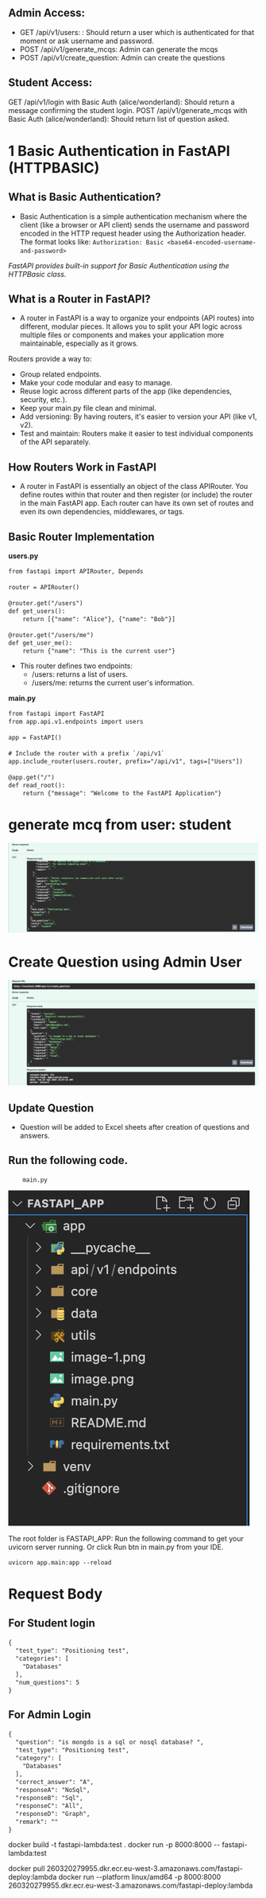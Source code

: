 ## Admin Access:
- GET /api/v1/users: : Should return a user which is authenticated for that moment or ask username and password.
- POST /api/v1/generate_mcqs: Admin can generate the mcqs
- POST /api/v1/create_question: Admin can create the questions

## Student Access:
GET /api/v1/login with Basic Auth (alice/wonderland): Should return a message confirming the student login.
POST /api/v1/generate_mcqs with Basic Auth (alice/wonderland): Should return list of question asked.

# 1 Basic Authentication in FastAPI (HTTPBASIC)
## What is Basic Authentication?
- Basic Authentication is a simple authentication mechanism where the client (like a browser or API client) sends the username and password encoded in the HTTP request header using the Authorization header. The format looks like:
`Authorization: Basic <base64-encoded-username-and-password>`

*FastAPI provides built-in support for Basic Authentication using the HTTPBasic class.*

## What is a Router in FastAPI?
- A router in FastAPI is a way to organize your endpoints (API routes) into different, modular pieces. It allows you to split your API logic across multiple files or components and makes your application more maintainable, especially as it grows.

Routers provide a way to:

- Group related endpoints.
- Make your code modular and easy to manage.
- Reuse logic across different parts of the app (like dependencies, security, etc.).
- Keep your main.py file clean and minimal.
- Add versioning: By having routers, it's easier to version your API (like v1, v2).
- Test and maintain: Routers make it easier to test individual components of the API separately.

## How Routers Work in FastAPI

- A router in FastAPI is essentially an object of the class APIRouter. You define routes within that router and then register (or include) the router in the main FastAPI app. Each router can have its own set of routes and even its own dependencies, middlewares, or tags.


## Basic Router Implementation
**users.py**
```
from fastapi import APIRouter, Depends

router = APIRouter()

@router.get("/users")
def get_users():
    return [{"name": "Alice"}, {"name": "Bob"}]

@router.get("/users/me")
def get_user_me():
    return {"name": "This is the current user"}
```

- This router defines two endpoints:
    - /users: returns a list of users.
    - /users/me: returns the current user's information.

**main.py**
```
from fastapi import FastAPI
from app.api.v1.endpoints import users

app = FastAPI()

# Include the router with a prefix `/api/v1`
app.include_router(users.router, prefix="/api/v1", tags=["Users"])

@app.get("/")
def read_root():
    return {"message": "Welcome to the FastAPI Application"}
```

# generate mcq from user: student
![alt text](image-1.png)


# Create Question using Admin User
![alt text](image.png)

## Update Question
- Question will be added to Excel sheets after creation of questions and answers.

## Run the following code.
```
    main.py
```

![alt text](image-2.png)

The root folder is FASTAPI_APP: Run the following command to get your uvicorn server running. Or click Run btn in main.py from your IDE.

```
uvicorn app.main:app --reload
```

# Request Body
## For Student login

```
{
  "test_type": "Positioning test",
  "categories": [
    "Databases"
  ],
  "num_questions": 5
}
```
## For Admin Login
```
{
  "question": "is mongdo is a sql or nosql database? ",
  "test_type": "Positioning test",
  "category": [
    "Databases"
  ],
  "correct_answer": "A",
  "responseA": "NoSql",
  "responseB": "Sql",
  "responseC": "All",
  "responseD": "Graph",
  "remark": ""
}
```


docker build -t fastapi-lambda:test .
docker run -p 8000:8000 -- fastapi-lambda:test



docker pull 260320279955.dkr.ecr.eu-west-3.amazonaws.com/fastapi-deploy:lambda
docker run --platform linux/amd64 -p 8000:8000 260320279955.dkr.ecr.eu-west-3.amazonaws.com/fastapi-deploy:lambda
